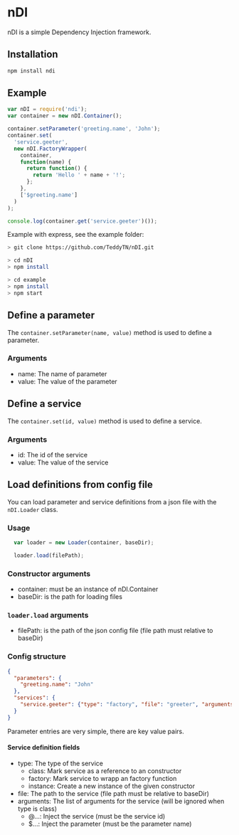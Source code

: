 # nDI

nDI is a simple Dependency Injection framework.


## Installation

```sh
npm install ndi
```

## Example

```javascript
var nDI = require('ndi');
var container = new nDI.Container();

container.setParameter('greeting.name', 'John');
container.set(
  'service.geeter',
  new nDI.FactoryWrapper(
    container,
    function(name) {
      return function() {
        return 'Hello ' + name + '!';
      };
    },
    ['$greeting.name']
  )
);

console.log(container.get('service.geeter')());
```

Example with express, see the example folder:

```sh
> git clone https://github.com/TeddyTN/nDI.git

> cd nDI
> npm install

> cd example
> npm install
> npm start

```

## Define a parameter

The `container.setParameter(name, value)` method is used to define a parameter.

### Arguments

  * name: The name of parameter
  * value: The value of the parameter

## Define a service

The `container.set(id, value)` method is used to define a service.

### Arguments

  * id: The id of the service
  * value: The value of the service

## Load definitions from config file

You can load parameter and service definitions from a json file with the `nDI.Loader` class.

### Usage

```javascript
  var loader = new Loader(container, baseDir);

  loader.load(filePath);
```

### Constructor arguments

  * container: must be an instance of nDI.Container
  * baseDir: is the path for loading files

### `loader.load` arguments

  * filePath: is the path of the json config file (file path must relative to baseDir)

### Config structure

```json
{
  "parameters": {
    "greeting.name": "John"
  },
  "services": {
    "service.geeter": {"type": "factory", "file": "greeter", "arguments": ["$greeting.name"]}
  }
}
```

Parameter entries are very simple, there are key value pairs.

#### Service definition fields

  * type: The type of the service
    * class: Mark service as a reference to an constructor
    * factory: Mark service to wrapp an factory function
    * instance: Create a new instance of the given constructor
  * file: The path to the service (file path must be relative to baseDir)
  * arguments: The list of arguments for the service (will be ignored when type is class)
    * @...: Inject the service (must be the service id)
    * $...: Inject the parameter (must be the parameter name)
